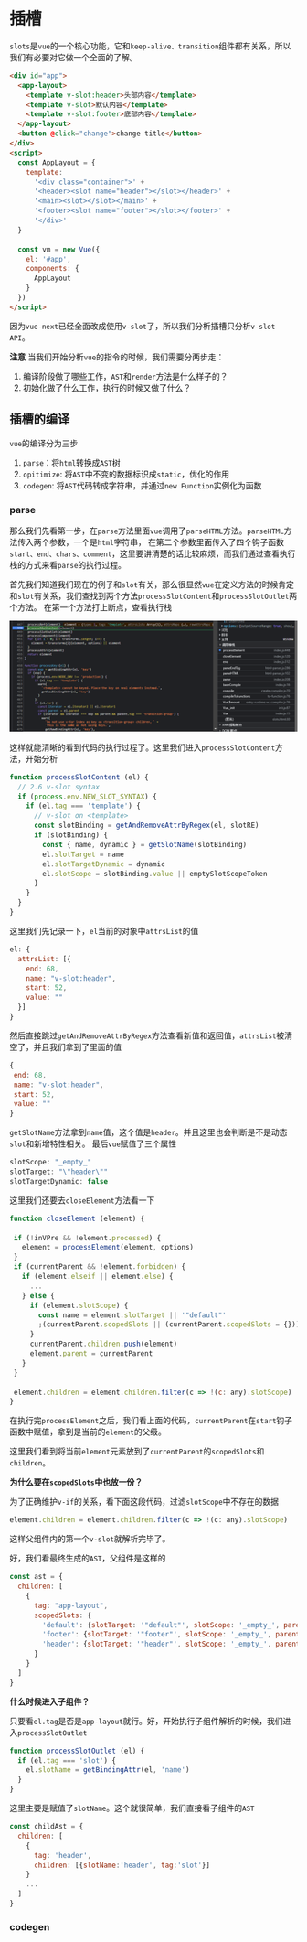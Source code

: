 # 插槽

`slots`是`vue`的一个核心功能，它和`keep-alive、transition`组件都有关系，所以我们有必要对它做一个全面的了解。

```html
<div id="app">
  <app-layout>
    <template v-slot:header>头部内容</template>
    <template v-slot>默认内容</template>
    <template v-slot:footer>底部内容</template>
  </app-layout>
  <button @click="change">change title</button>
</div>
<script>
  const AppLayout = {
    template:
      '<div class="container">' +
      '<header><slot name="header"></slot></header>' +
      '<main><slot></slot></main>' +
      '<footer><slot name="footer"></slot></footer>' +
      '</div>'
  }

  const vm = new Vue({
    el: '#app',
    components: {
      AppLayout
    }
  })
</script>
```

因为`vue-next`已经全面改成使用`v-slot`了，所以我们分析插槽只分析`v-slot API`。

**注意**
当我们开始分析`vue`的指令的时候，我们需要分两步走：

1. 编译阶段做了哪些工作，`AST`和`render`方法是什么样子的？
2. 初始化做了什么工作，执行的时候又做了什么？

## 插槽的编译


`vue`的编译分为三步

1. `parse`：将`html`转换成`AST`树
2. `opitimize`: 将`AST`中不变的数据标识成`static`，优化的作用
3. `codegen`: 将`AST`代码转成字符串，并通过`new Function`实例化为函数

### parse

那么我们先看第一步，在`parse`方法里面`vue`调用了`parseHTML`方法。`parseHTML`方法传入两个参数，一个是`html`字符串，
在第二个参数里面传入了四个钩子函数`start、end、chars、comment`，这里要讲清楚的话比较麻烦，而我们通过查看执行栈的方式来看`parse`的执行过程。

首先我们知道我们现在的例子和`slot`有关，那么很显然`vue`在定义方法的时候肯定和`slot`有关系，我们查找到两个方法`processSlotContent`和`processSlotOutlet`两个方法。
在第一个方法打上断点，查看执行栈

![执行栈](../images/../../images/vue/slot-1.png)

这样就能清晰的看到代码的执行过程了。这里我们进入`processSlotContent`方法，开始分析

```js
function processSlotContent (el) {
  // 2.6 v-slot syntax
  if (process.env.NEW_SLOT_SYNTAX) {
    if (el.tag === 'template') {
      // v-slot on <template>
      const slotBinding = getAndRemoveAttrByRegex(el, slotRE)
      if (slotBinding) {
        const { name, dynamic } = getSlotName(slotBinding)
        el.slotTarget = name
        el.slotTargetDynamic = dynamic
        el.slotScope = slotBinding.value || emptySlotScopeToken 
      }
    }
  }
}
```
这里我们先记录一下，`el`当前的对象中`attrsList`的值

```js
el: {
  attrsList: [{
    end: 68,
    name: "v-slot:header",
    start: 52,
    value: ""
  }]
}
```
然后直接跳过`getAndRemoveAttrByRegex`方法查看新值和返回值，`attrsList`被清空了，并且我们拿到了里面的值
```js
{
 end: 68,
 name: "v-slot:header",
 start: 52,
 value: ""
}
```
`getSlotName`方法拿到`name`值，这个值是`header`。并且这里也会判断是不是动态`slot`和新增特性相关。
最后`vue`赋值了三个属性

```js
slotScope: "_empty_"
slotTarget: "\"header\""
slotTargetDynamic: false
```
这里我们还要去`closeElement`方法看一下

```js
function closeElement (element) {

 if (!inVPre && !element.processed) {
   element = processElement(element, options)
 }
 if (currentParent && !element.forbidden) {
   if (element.elseif || element.else) {
     ...
   } else {
     if (element.slotScope) {
       const name = element.slotTarget || '"default"'
       ;(currentParent.scopedSlots || (currentParent.scopedSlots = {}))[name] = element
     }
     currentParent.children.push(element)
     element.parent = currentParent
   }
 }

 element.children = element.children.filter(c => !(c: any).slotScope)
}
```
在执行完`processElement`之后，我们看上面的代码，`currentParent`在`start`钩子函数中赋值，拿到是当前的`element`的父级。

这里我们看到将当前`element`元素放到了`currentParent`的`scopedSlots`和`children`。

**为什么要在`scopedSlots`中也放一份？**

为了正确维护`v-if`的关系，看下面这段代码，过滤`slotScope`中不存在的数据

```js
element.children = element.children.filter(c => !(c: any).slotScope)
```

这样父组件内的第一个`v-slot`就解析完毕了。



好，我们看最终生成的`AST`，父组件是这样的

```js
const ast = {
  children: [
    {
      tag: "app-layout",
      scopedSlots: {
        'default': {slotTarget: '"default"', slotScope: '_empty_', parent: 'parentAST'},
        'footer': {slotTarget: '"footer"', slotScope: '_empty_', parent: 'parentAST'},
        'header': {slotTarget: '"header"', slotScope: '_empty_', parent: 'parentAST'},
      }
    }
  ]
}
```
**什么时候进入子组件？**

只要看`el.tag`是否是`app-layout`就行。好，开始执行子组件解析的时候，我们进入`processSlotOutlet`

```js
function processSlotOutlet (el) {
  if (el.tag === 'slot') {
    el.slotName = getBindingAttr(el, 'name')
  }
}
```
这里主要是赋值了`slotName`。这个就很简单，我们直接看子组件的`AST`

```js
const childAst = {
  children: [
    {
      tag: 'header',
      children: [{slotName:'header', tag:'slot'}]
    }
    ...
  ]
}
```

### codegen